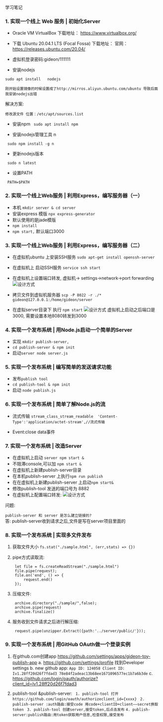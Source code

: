 学习笔记
###  1. 实现一个线上 Web 服务 | 初始化Server

* Oracle VM VirtualBox 下载地址： https://www.virtualbox.org/
* 下载 Ubuntu 20.04.1 LTS (Focal Fossa) 下载地址：
官网： https://releases.ubuntu.com/20.04/
* 虚拟机登录密码:gideon/111111

* 安装nodejs

``` sudo apt install   nodejs ```

``` 刚开始设置镜像的时候设置成了http://mirros.aliyun.ubuntu.com/ubuntu 导致后面我安装nodejs出错 ```

解决方案:

```修改源文件 位置：/etc/apt/sources.list```

* 安装npm
``` sudo apt install npm```

* 安装nodejs管理工具 n

``` sudo npm install -g n```

* 更新nodejs版本

``` sudo n latest```

* 设置PATH

``` PATH=$PATH```


### 2. 实现一个线上Web服务 | 利用Express，编写服务器（一）
* 本机 ```mkdir server & cd server```
* 安装express 模版 ``` npx express-generator ```
* 默认使用的是jade模版
* ```npm install```
* ```npm start,``` 默认端口3000

### 3. 实现一个线上Web服务 | 利用Express，编写服务器（二）
* 在虚拟机ubuntu 上安装SSH服务
``` sudo apt-get install openssh-server ```
* 在虚拟机上 启动SSH服务 ``` service ssh start ```
* 在虚拟机上设置端口转发, 虚拟机-> settings->network->port forwarding
![设计方式](./1.png)
* 拷贝文件到虚拟机服务器
``` scp -P 8022 -r ./* gideon@127.0.0.1:/home/gideon/server ```

* 在虚拟server目录下 执行 ``` npm start ```
![设计方式](./2.png)
    虚拟机上启动之后端口是3000, 需要设置本地8080转发到3000




###  4. 实现一个发布系统 | 用Node.js启动一个简单的Server

* 实现 ```mkdir publish-server,```
* ```cd publish-server & npm init```
* 启动```server node server.js```

### 5. 实现一个发布系统 | 编写简单的发送请求功能
* 发布```publish tool```
* ```cd publish-tool & npm init ```
* 启动 ```node publish.js```

###  6. 实现一个发布系统 | 简单了解Node.js的流

* 流式传输 ```stream_class_stream_readable  'Content-Type':'application/actet-stream',//流式传输```

* Event:close data事件

###  7. 实现一个发布系统 | 改造Server
*  在虚拟机上启动
    ```server npm start &```
*  不阻滞console,可以加 ```npm start &```
*  在虚拟机上新建publish-server目录
*  在本机publish-server 上执行```npm run publish```
*  在在虚拟机上新建publish-server 上启动```npm start&```
*  修改publish-tool 发送的端口号为 8882
*  在虚拟机上配置端口转发:
![设计方式](./3.png)

问题:

``` publish-server 和 server 是怎么建立链接的? ```  
答: publish-server收到请求之后,文件是写在server项目里面的

### 8. 实现一个发布系统 | 实现多文件发布
1.  获取文件大小
``` fs.stat("./sample.html", (err,stats) => {}) ```
2. pipe方式读取流:

        let file = fs.createReadStream("./sample.html")
        file.pipe(request);
        file.on('end', () => {
            request.end()
        });
    
3. 压缩文件:

        archive.directory("./sample/",false);
        archive.pipe(request)
        archive.finalize() 

4. 服务收到文件请求之后进行解压缩:

        request.pipe(unzipper.Extract({path:'../server/public/'}));


### 9. 实现一个发布系统 | 用GitHub OAuth做一个登录实例

1. 在github.com创建app https://github.com/settings/apps/gideon-toy-publish-app
    a. https://github.com/settings/profile 找到Developer settings
    b. new github app:
        ``` App ID: 124058
            Client ID: Iv1.28ff20d26f7fdad3
            78e84f2adeac13b68ee1671096577ec1b7a6b3de
        ```
    c. https://github.com/login/oauth/authorize?client_id=Iv1.28ff20d26f7fdad3
    
2. publish-tool &publish-server:
``` 1. publish-tool 打开 https://github.com/login/oauth/authorizeclient_id={xxxx}```
``` 2. publish-server :auth路由:接受code 用code+clientID+client——secret换取token```
``` 3. publish-tool 创建server,接受token,后点击发布```
```4. publish-server:publish路由:用token获取用户信息,检查权限,接受发布```







